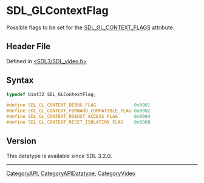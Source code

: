 # SDL_GLContextFlag

Possible flags to be set for the [SDL_GL_CONTEXT_FLAGS](SDL_GL_CONTEXT_FLAGS) attribute.

## Header File

Defined in [<SDL3/SDL_video.h>](https://github.com/libsdl-org/SDL/blob/main/include/SDL3/SDL_video.h)

## Syntax

```c
typedef Uint32 SDL_GLContextFlag;

#define SDL_GL_CONTEXT_DEBUG_FLAG              0x0001
#define SDL_GL_CONTEXT_FORWARD_COMPATIBLE_FLAG 0x0002
#define SDL_GL_CONTEXT_ROBUST_ACCESS_FLAG      0x0004
#define SDL_GL_CONTEXT_RESET_ISOLATION_FLAG    0x0008
```

## Version

This datatype is available since SDL 3.2.0.





----
[CategoryAPI](CategoryAPI), [CategoryAPIDatatype](CategoryAPIDatatype), [CategoryVideo](CategoryVideo)

